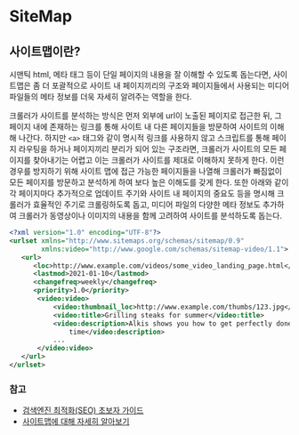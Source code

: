 # SiteMap

## 사이트맵이란?
시맨틱 html, 메타 태그 등이 단일 페이지의 내용을 잘 이해할 수 있도록 돕는다면, 
사이트맵은 좀 더 포괄적으로 사이트 내 페이지끼리의 구조와 페이지들에서 사용되는 미디어 파일들의 메타 정보를 더욱 자세히 알려주는 역할을 한다.

크롤러가 사이트를 분석하는 방식은 먼저 외부에 url이 노출된 페이지로 접근한 뒤, 
그 페이지 내에 존재하는 링크를 통해 사이트 내 다른 페이지들을 방문하여 사이트의 이해해 나간다.
하지만 `<a>` 태그와 같이 명시적 링크를 사용하지 않고 스크립트를 통해 페이지 라우팅을 하거나 페이지끼리 분리가 되어 있는 구조라면, 
크롤러가 사이트의 모든 페이지를 찾아내기는 어렵고 이는 크롤러가 사이트를 제대로 이해하지 못하게 한다. 
이런 경우를 방지하기 위해 사이트 맵에 접근 가능한 페이지들을 나열해 크롤러가 빠짐없이 모든 페이지를 방문하고 분석하게 하여 보다 높은 이해도를 갖게 한다.
또한 아래와 같이 각 페이지마다 추가적으로 업데이트 주기와 사이트 내 페이지의 중요도 등을 명시해 크롤러가 효율적인 주기로 크롤링하도록 돕고, 
미디어 파일의 다양한 메타 정보도 추가하여 크롤러가 동영상이나 이미지의 내용을 함께 고려하여 사이트를 분석하도록 돕는다.

```xml
<?xml version="1.0" encoding="UTF-8"?>
<urlset xmlns="http://www.sitemaps.org/schemas/sitemap/0.9"
        xmlns:video="http://www.google.com/schemas/sitemap-video/1.1">
   <url>
      <loc>http://www.example.com/videos/some_video_landing_page.html</loc>
      <lastmod>2021-01-10</lastmod>
      <changefreq>weekly</changefreq>
      <priority>1.0</priority>
       <video:video>
           <video:thumbnail_loc>http://www.example.com/thumbs/123.jpg</video:thumbnail_loc>
           <video:title>Grilling steaks for summer</video:title>
           <video:description>Alkis shows you how to get perfectly done steaks every
               time</video:description>
           ...
       </video:video>
   </url>
</urlset> 
```

### 참고
- [검색엔진 최적화(SEO) 초보자 가이드](https://developers.google.com/search/docs/beginner/seo-starter-guide?hl=ko)
- [사이트맵에 대해 자세히 알아보기](https://developers.google.com/search/docs/advanced/sitemaps/overview?hl=ko)
